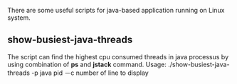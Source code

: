 There are some useful scripts for java-based application running on Linux system.

## show-busiest-java-threads
The script can find the highest cpu consumed threads in java processus by using combination of **ps** and **jstack** command.
Usage:
./show-busiest-java-threads -p java pid －c number of line to display

